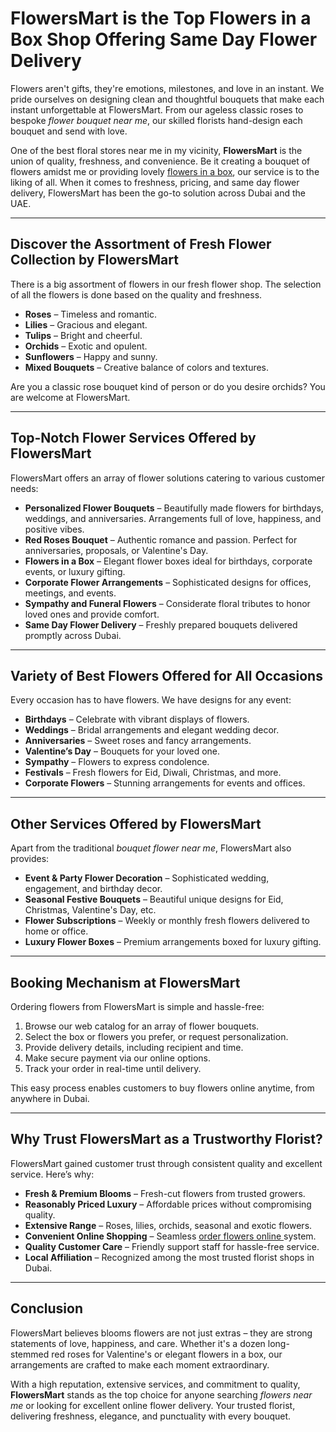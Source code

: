 # FlowersMart is the Top Flowers in a Box Shop Offering Same Day Flower Delivery

Flowers aren't gifts, they're emotions, milestones, and love in an instant. We pride ourselves on designing clean and thoughtful bouquets that make each instant unforgettable at FlowersMart. From our ageless classic roses to bespoke *flower bouquet near me*, our skilled florists hand-design each bouquet and send with love.  

One of the best floral stores near me in my vicinity, **FlowersMart** is the union of quality, freshness, and convenience. Be it creating a bouquet of flowers amidst me or providing lovely [flowers in a box](https://flowersmart.ae/), our service is to the liking of all. When it comes to freshness, pricing, and same day flower delivery, FlowersMart has been the go-to solution across Dubai and the UAE.  

---

## Discover the Assortment of Fresh Flower Collection by FlowersMart

There is a big assortment of flowers in our fresh flower shop. The selection of all the flowers is done based on the quality and freshness.  

- **Roses** – Timeless and romantic.  
- **Lilies** – Gracious and elegant.  
- **Tulips** – Bright and cheerful.  
- **Orchids** – Exotic and opulent.  
- **Sunflowers** – Happy and sunny.  
- **Mixed Bouquets** – Creative balance of colors and textures.  

Are you a classic rose bouquet kind of person or do you desire orchids? You are welcome at FlowersMart.  

---

## Top-Notch Flower Services Offered by FlowersMart

FlowersMart offers an array of flower solutions catering to various customer needs:  

- **Personalized Flower Bouquets** – Beautifully made flowers for birthdays, weddings, and anniversaries. Arrangements full of love, happiness, and positive vibes.  
- **Red Roses Bouquet** – Authentic romance and passion. Perfect for anniversaries, proposals, or Valentine's Day.  
- **Flowers in a Box** – Elegant flower boxes ideal for birthdays, corporate events, or luxury gifting.  
- **Corporate Flower Arrangements** – Sophisticated designs for offices, meetings, and events.  
- **Sympathy and Funeral Flowers** – Considerate floral tributes to honor loved ones and provide comfort.  
- **Same Day Flower Delivery** – Freshly prepared bouquets delivered promptly across Dubai.  

---

## Variety of Best Flowers Offered for All Occasions

Every occasion has to have flowers. We have designs for any event:  

- **Birthdays** – Celebrate with vibrant displays of flowers.  
- **Weddings** – Bridal arrangements and elegant wedding decor.  
- **Anniversaries** – Sweet roses and fancy arrangements.  
- **Valentine’s Day** – Bouquets for your loved one.  
- **Sympathy** – Flowers to express condolence.  
- **Festivals** – Fresh flowers for Eid, Diwali, Christmas, and more.  
- **Corporate Flowers** – Stunning arrangements for events and offices.  

---

## Other Services Offered by FlowersMart

Apart from the traditional *bouquet flower near me*, FlowersMart also provides:  

- **Event & Party Flower Decoration** – Sophisticated wedding, engagement, and birthday decor.  
- **Seasonal Festive Bouquets** – Beautiful unique designs for Eid, Christmas, Valentine's Day, etc.  
- **Flower Subscriptions** – Weekly or monthly fresh flowers delivered to home or office.  
- **Luxury Flower Boxes** – Premium arrangements boxed for luxury gifting.  

---

## Booking Mechanism at FlowersMart

Ordering flowers from FlowersMart is simple and hassle-free:  

1. Browse our web catalog for an array of flower bouquets.  
2. Select the box or flowers you prefer, or request personalization.  
3. Provide delivery details, including recipient and time.  
4. Make secure payment via our online options.  
5. Track your order in real-time until delivery.  

This easy process enables customers to buy flowers online anytime, from anywhere in Dubai.  

---

## Why Trust FlowersMart as a Trustworthy Florist?

FlowersMart gained customer trust through consistent quality and excellent service. Here’s why:  

- **Fresh & Premium Blooms** – Fresh-cut flowers from trusted growers.  
- **Reasonably Priced Luxury** – Affordable prices without compromising quality.  
- **Extensive Range** – Roses, lilies, orchids, seasonal and exotic flowers.  
- **Convenient Online Shopping** – Seamless [order flowers online ](https://flowersmart.ae/)system.  
- **Quality Customer Care** – Friendly support staff for hassle-free service.  
- **Local Affiliation** – Recognized among the most trusted florist shops in Dubai.  

---

## Conclusion

FlowersMart believes blooms flowers are not just extras – they are strong statements of love, happiness, and care. Whether it's a dozen long-stemmed red roses for Valentine's or elegant flowers in a box, our arrangements are crafted to make each moment extraordinary.  

With a high reputation, extensive services, and commitment to quality, **FlowersMart** stands as the top choice for anyone searching *flowers near me* or looking for excellent online flower delivery. Your trusted florist, delivering freshness, elegance, and punctuality with every bouquet.  
